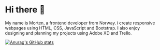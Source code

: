 #                                                                        Hi there 👋 

My name is Morten, a frontend developer from Norway. i create responsive webpages using HTML, CSS, JavaScript and Bootstrap. I also enjoy designing and planning my projects using Adobe XD and Trello. 

[![Anurag's GitHub stats](https://github-readme-stats.vercel.app/api?username=mortiqo)](https://github.com/anuraghazra/github-readme-stats)
